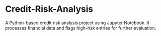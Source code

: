 # Credit-Risk-Analysis
A Python-based credit risk analysis project using Jupyter Notebook. It processes financial data and flags high-risk entries for further evaluation.
